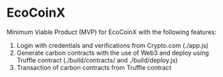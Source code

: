 # EcoCoinX

Minimum Viable Product (MVP) for EcoCoinX with the following features:

1. Login with credentials and verifications from Crypto.com (./app.js)
2. Generate carbon contracts with the use of Web3 and deploy using Truffle contract (./build/contracts/ and ./build/deploy.js)
3. Transaction of carbon contracts from Truffle contract